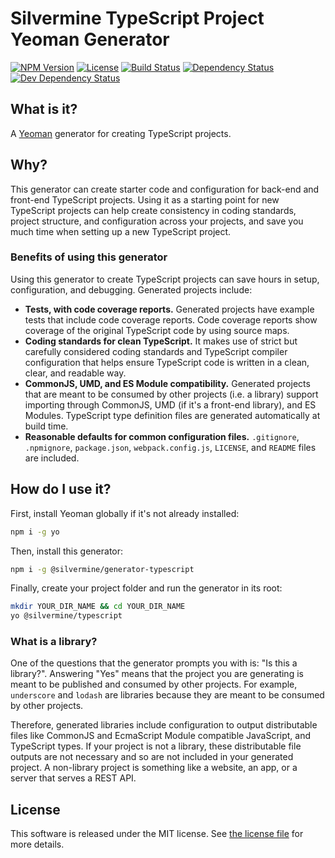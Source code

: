 # Silvermine TypeScript Project Yeoman Generator

[![NPM Version](https://img.shields.io/npm/v/@silvermine/generator-typescript.svg)](https://www.npmjs.com/package/@silvermine/generator-typescript)
[![License](https://img.shields.io/github/license/silvermine/generator-typescript.svg)](./LICENSE)
[![Build Status](https://travis-ci.com/silvermine/generator-typescript.svg?branch=master)](https://travis-ci.com/silvermine/generator-typescript)
[![Dependency Status](https://david-dm.org/silvermine/generator-typescript.svg)](https://david-dm.org/silvermine/generator-typescript)
[![Dev Dependency Status](https://david-dm.org/silvermine/generator-typescript/dev-status.svg)](https://david-dm.org/silvermine/generator-typescript#info=devDependencies&view=table)

## What is it?

A [Yeoman](http://yeoman.io) generator for creating TypeScript projects.

## Why?

This generator can create starter code and configuration for back-end and front-end
TypeScript projects. Using it as a starting point for new TypeScript projects can help
create consistency in coding standards, project structure, and configuration across your
projects, and save you much time when setting up a new TypeScript project.

### Benefits of using this generator

Using this generator to create TypeScript projects can save hours in setup, configuration,
and debugging. Generated projects include:

   * **Tests, with code coverage reports.** Generated projects have example tests that
     include code coverage reports. Code coverage reports show coverage of the original
     TypeScript code by using source maps.
   * **Coding standards for clean TypeScript.** It makes use of strict but carefully
     considered coding standards and TypeScript compiler configuration that helps ensure
     TypeScript code is written in a clean, clear, and readable way.
   * **CommonJS, UMD, and ES Module compatibility.** Generated projects that are meant to
     be consumed by other projects (i.e. a library) support importing through CommonJS,
     UMD (if it's a front-end library), and ES Modules. TypeScript type definition files
     are generated automatically at build time.
   * **Reasonable defaults for common configuration files.** `.gitignore`, `.npmignore`,
     `package.json`, `webpack.config.js`, `LICENSE`, and `README` files are included.

## How do I use it?

First, install Yeoman globally if it's not already installed:

```bash
npm i -g yo
```

Then, install this generator:

```bash
npm i -g @silvermine/generator-typescript
```

Finally, create your project folder and run the generator in its root:

```bash
mkdir YOUR_DIR_NAME && cd YOUR_DIR_NAME
yo @silvermine/typescript
```

### What is a library?

One of the questions that the generator prompts you with is: "Is this a library?".
Answering "Yes" means that the project you are generating is meant to be published and
consumed by other projects. For example, `underscore` and `lodash` are libraries because
they are meant to be consumed by other projects.

Therefore, generated libraries include configuration to output distributable files like
CommonJS and EcmaScript Module compatible JavaScript, and TypeScript types. If your
project is not a library, these distributable file outputs are not necessary and so are
not included in your generated project. A non-library project is something like a website,
an app, or a server that serves a REST API.

## License

This software is released under the MIT license. See [the license
file](LICENSE) for more details.
